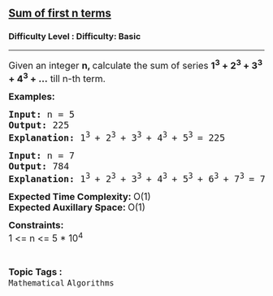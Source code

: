 <h2><a href="https://www.geeksforgeeks.org/problems/sum-of-first-n-terms5843/0">Sum of first n terms</a></h2><h3>Difficulty Level : Difficulty: Basic</h3><hr><div class="problems_problem_content__Xm_eO"><p><span style="font-size: 18px;">Given an integer <strong>n, </strong>calculate the sum of series <strong>1<sup>3</sup> + 2<sup>3</sup> + 3<sup>3</sup> + 4<sup>3</sup> + …</strong> till n-th term.</span></p>
<p><strong><span style="font-size: 18px;">Examples:</span></strong></p>
<pre><span style="font-size: 18px;"><strong>Input: </strong>n = 5
<strong>Output: </strong>225
<strong>Explanation: </strong>1<sup>3 </sup>+ 2<sup>3 </sup>+ 3<sup>3 </sup>+ 4<sup>3 </sup>+ 5<sup>3 </sup>= 225</span></pre>
<pre><span style="font-size: 18px;"><strong>Input: </strong>n = 7
<strong>Output: </strong>784
<strong>Explanation: </strong>1<sup>3 </sup>+ 2<sup>3 </sup>+ 3<sup>3 </sup>+ 4<sup>3 </sup>+ 5<sup>3 </sup>+ 6<sup>3 </sup>+ 7<sup>3 </sup>= 784</span></pre>
<p><span style="font-size: 18px;"><strong>Expected Time Complexity: </strong>O(1)<br><strong>Expected Auxillary Space: </strong>O(1)</span></p>
<p><span style="font-size: 18px;"><strong>Constraints:</strong><br>1 &lt;= n &lt;= 5 * 10<sup>4</sup>&nbsp;</span></p></div><br><p><span style=font-size:18px><strong>Topic Tags : </strong><br><code>Mathematical</code>&nbsp;<code>Algorithms</code>&nbsp;
